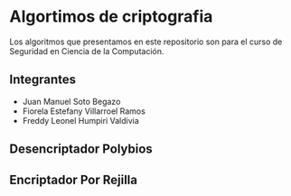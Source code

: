 # Algortimos de criptografia
Los algoritmos que presentamos en este repositorio son para el curso de Seguridad en Ciencia de la Computación.
## Integrantes
- Juan Manuel Soto Begazo
- Fiorela Estefany Villarroel Ramos
- Freddy Leonel Humpiri Valdivia

## Desencriptador Polybios

## Encriptador Por Rejilla
